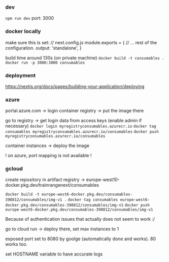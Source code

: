 ### dev

`npm run dev`
port: 3000


### docker locally

make sure this is set:
// next.config.js
module.exports = {
  // ... rest of the configuration.
  output: 'standalone',
}

build time around 130s (on private machine)
`docker build -t consumables .`
`docker run -p 3000:3000 consumables`


### deployment

https://nextjs.org/docs/pages/building-your-application/deploying


### azure

portal.azure.com -> login
container registry -> put the image there

go to registry -> get login data from access keys (enable admin if necessary)
`docker login myregistryconsumables.azurecr.io`
`docker tag consumables myregistryconsumables.azurecr.io/consumables`
`docker push myregistryconsumables.azurecr.io/consumables`

container instances -> deploy the image

! on azure, port mapping is not available !


### gcloud

create repository in artifact registry
-> europe-west10-docker.pkg.dev/trainrangenext/consumables

`docker build -t europe-west6-docker.pkg.dev/consumables-398812/consumables/img-v1 .`
`docker tag consumables europe-west6-docker.pkg.dev/consumables-398812/consumables/img-v1`
`docker push europe-west6-docker.pkg.dev/consumables-398812/consumables/img-v1`

Because of authentication issues that actually does not seem to work :/

go to cloud run
-> deploy there, set max instances to 1

exposed port set to 8080 by goolge (automatically done and works). 80 works too.

set HOSTNAME variable to have accurate logs
